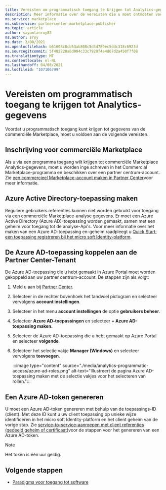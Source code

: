 ```yaml
---
title: Vereisten om programmatisch toegang te krijgen tot Analytics-gegevens
description: Meer informatie over de vereisten die u moet ontmoeten voordat u programmatisch toegang kunt krijgen tot gegevens van Analytics-commerciële Marketplace.
ms.service: marketplace
ms.subservice: partnercenter-marketplace-publisher
ms.topic: article
author: sayantanroy83
ms.author: sroy
ms.date: 3/08/2021
ms.openlocfilehash: b61608c0cb53ab808c5d3d789ec5ddc318c6923d
ms.sourcegitcommit: 5f482220a6d994c33c7920f4e4d67d2a450f7f08
ms.translationtype: MT
ms.contentlocale: nl-NL
ms.lasthandoff: 04/08/2021
ms.locfileid: "107106799"
---
```

# <a name="prerequisites-to-programmatically-access-analytics-data"></a>Vereisten om programmatisch toegang te krijgen tot Analytics-gegevens

Voordat u programmatisch toegang kunt krijgen tot gegevens van de commerciële Marketplace, moet u voldoen aan de volgende vereisten.

## <a name="commercial-marketplace-enrollment"></a>Inschrijving voor commerciële Marketplace

Als u via een programma toegang wilt krijgen tot commerciële Marketplace Analytics-gegevens, moet u worden inge schreven in het Commercial Marketplace-programma en beschikken over een partner centrum-account. Zie [een commercieel Marketplace-account maken in Partner Center](create-account.md)voor meer informatie.

## <a name="create-azure-active-directory-application"></a>Azure Active Directory-toepassing maken

Reguliere gebruikers referenties kunnen niet worden gebruikt voor toegang via een commerciële Marketplace-analyse gegevens. Er moet een Azure Active Directory (Azure AD)-toepassing worden gemaakt, samen met een geheim voor toegang tot de analyse-Api's. Voor meer informatie over het maken van een Azure AD-toepassing en-geheim raadpleegt u [Quick Start: een toepassing registreren bij het micro soft Identity-platform](../active-directory/develop/quickstart-register-app.md).

## <a name="associate-the-azure-ad-application-to-the-partner-center-tenant"></a>De Azure AD-toepassing koppelen aan de Partner Center-Tenant

De Azure AD-toepassing die u hebt gemaakt in Azure Portal moet worden gekoppeld aan uw partner centrum-account. De stappen zijn als volgt:

1. Meld u aan bij [Partner Center](https://partner.microsoft.com/dashboard).
1. Selecteer in de rechter bovenhoek het tandwiel pictogram en selecteer vervolgens **account instellingen**.
1. Selecteer in het menu **account instellingen** de optie **gebruikers beheer**.
1. Selecteer **Azure AD-toepassingen** en selecteer **+ Azure AD-toepassing maken**.
1. Selecteer de Azure AD-toepassing die u hebt gemaakt op Azure Portal en selecteer **volgende**.
1. Selecteer het selectie vakje **Manager (Windows)** en selecteer vervolgens **toevoegen**.

    :::image type="content" source="./media/analytics-programmatic-access/azure-ad-roles.png" alt-text="Illustreert de pagina Azure AD-toepassing maken met de selectie vakjes voor het selecteren van rollen.":::

## <a name="generate-an-azure-ad-token"></a>Een Azure AD-token genereren

U moet een Azure AD-token genereren met behulp van de toepassings-ID (client). Met deze ID kunt u uw client toepassing op unieke wijze identificeren in het micro soft Identity-platform en het client geheim van de vorige stap. Zie [service-to-service-aanroepen met client referenties (gedeeld geheim of certificaat)](../active-directory/azuread-dev/v1-oauth2-client-creds-grant-flow.md)voor de stappen voor het genereren van een Azure AD-token.

> [!NOTE]
> Het token is één uur geldig.

## <a name="next-steps"></a>Volgende stappen

- [Paradigma voor toegang tot software](analytics-programmatic-access.md)